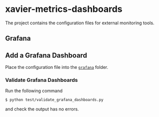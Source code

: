 # xavier-metrics-dashboards
The project contains the configuration files for external monitoring tools.

## Grafana

## Add a Grafana Dashboard
Place the configuration file into the [`grafana`](grafana/) folder.

### Validate Grafana Dashboards
Run the following command
```
$ python test/validate_grafana_dashboards.py
```
and check the output has no errors.
